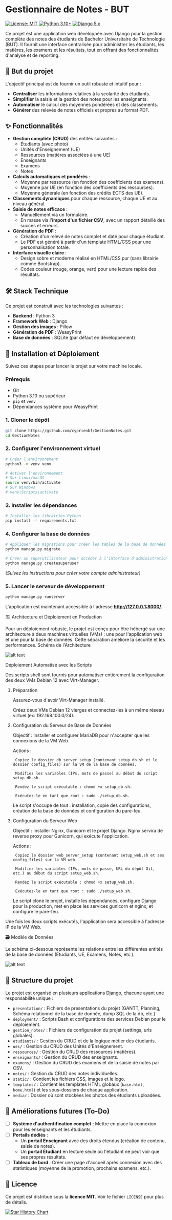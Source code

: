 # Gestionnaire de Notes - BUT

[![License: MIT](https://img.shields.io/badge/License-MIT-yellow.svg)](https://opensource.org/licenses/MIT)
[![Python 3.10+](https://img.shields.io/badge/python-3.10+-blue.svg)](https://www.python.org/downloads/)
[![Django 5.x](https://img.shields.io/badge/Django-5.x-092E20?logo=django)](https://www.djangoproject.com/)

Ce projet est une application web développée avec Django pour la gestion complète des notes des étudiants de Bachelor Universitaire de Technologie (BUT). Il fournit une interface centralisée pour administrer les étudiants, les matières, les examens et les résultats, tout en offrant des fonctionnalités d'analyse et de reporting.

## 🎯 But du projet

L'objectif principal est de fournir un outil robuste et intuitif pour :
-   **Centraliser** les informations relatives à la scolarité des étudiants.
-   **Simplifier** la saisie et la gestion des notes pour les enseignants.
-   **Automatiser** le calcul des moyennes pondérées et des classements.
-   **Générer** des relevés de notes officiels et propres au format PDF.

## ✨ Fonctionnalités

-   **Gestion complète (CRUD)** des entités suivantes :
    -   Étudiants (avec photo)
    -   Unités d'Enseignement (UE)
    -   Ressources (matières associées à une UE)
    -   Enseignants
    -   Examens
    -   Notes
-   **Calculs automatiques et pondérés** :
    -   Moyenne par ressource (en fonction des coefficients des examens).
    -   Moyenne par UE (en fonction des coefficients des ressources).
    -   Moyenne générale (en fonction des crédits ECTS des UE).
-   **Classements dynamiques** pour chaque ressource, chaque UE et au niveau général.
-   **Saisie de notes efficace** :
    -   Manuellement via un formulaire.
    -   En masse via l'**import d'un fichier CSV**, avec un rapport détaillé des succès et erreurs.
-   **Génération de PDF** :
    -   Création d'un relevé de notes complet et daté pour chaque étudiant.
    -   Le PDF est généré à partir d'un template HTML/CSS pour une personnalisation totale.
-   **Interface visuelle claire** :
    -   Design sobre et moderne réalisé en HTML/CSS pur (sans librairie comme Bootstrap).
    -   Codes couleur (rouge, orange, vert) pour une lecture rapide des résultats.

## 🛠️ Stack Technique

Ce projet est construit avec les technologies suivantes :
-   **Backend** : Python 3
-   **Framework Web** : Django
-   **Gestion des images** : Pillow
-   **Génération de PDF** : WeasyPrint
-   **Base de données** : SQLite (par défaut en développement)

## 🚀 Installation et Déploiement

Suivez ces étapes pour lancer le projet sur votre machine locale.

### Prérequis
-   Git
-   Python 3.10 ou supérieur
-   `pip` et `venv`
-   Dépendances système pour WeasyPrint

### 1. Cloner le dépôt
```bash
git clone https://github.com/cyprienbf/GestionNotes.git
cd GestionNotes
```

### 2. Configurer l'environnement virtuel
```bash
# Créer l'environnement
python3 -m venv venv

# Activer l'environnement
# Sur Linux/macOS
source venv/bin/activate
# Sur Windows
# venv\Scripts\activate
```

### 3. Installer les dépendances
```bash
# Installer les librairies Python
pip install -r requirements.txt
```

### 4. Configurer la base de données
```bash
# Appliquer les migrations pour créer les tables de la base de données
python manage.py migrate

# Créer un superutilisateur pour accéder à l'interface d'administration (si besoin)
python manage.py createsuperuser
```
*(Suivez les instructions pour créer votre compte administrateur)*

### 5. Lancer le serveur de développement
```bash
python manage.py runserver
```
L'application est maintenant accessible à l'adresse **http://127.0.0.1:8000/**.

🏗️ Architecture et Déploiement en Production

Pour un déploiement robuste, le projet est conçu pour être hébergé sur une architecture à deux machines virtuelles (VMs) : une pour l'application web et une pour la base de données. Cette séparation améliore la sécurité et les performances.
Schéma de l'Architecture

![alt text](presentation/assets/architecture_de_deploiement.png)

Déploiement Automatisé avec les Scripts

Des scripts shell sont fournis pour automatiser entièrement la configuration des deux VMs Debian 12 avec Virt-Manager.

1. Préparation

    Assurez-vous d'avoir Virt-Manager installé.

    Créez deux VMs Debian 12 vierges et connectez-les à un même réseau virtuel (ex: 192.168.100.0/24).

2. Configuration du Serveur de Base de Données

    Objectif : Installer et configurer MariaDB pour n'accepter que les connexions de la VM Web.

    Actions :

        Copiez le dossier db_server_setup (contenant setup_db.sh et le dossier config_files) sur la VM de la base de données.

        Modifiez les variables (IPs, mots de passe) au début du script setup_db.sh.

        Rendez le script exécutable : chmod +x setup_db.sh.

        Exécutez-le en tant que root : sudo ./setup_db.sh.

    Le script s'occupe de tout : installation, copie des configurations, création de la base de données et configuration du pare-feu.

3. Configuration du Serveur Web

    Objectif : Installer Nginx, Gunicorn et le projet Django. Nginx servira de reverse proxy pour Gunicorn, qui exécute l'application.

    Actions :

        Copiez le dossier web_server_setup (contenant setup_web.sh et ses config_files) sur la VM web.

        Modifiez les variables (IPs, mots de passe, URL du dépôt Git, etc.) au début du script setup_web.sh.

        Rendez le script exécutable : chmod +x setup_web.sh.

        Exécutez-le en tant que root : sudo ./setup_web.sh.

    Le script clone le projet, installe les dépendances, configure Django pour la production, met en place les services gunicorn et nginx, et configure le pare-feu.

Une fois les deux scripts exécutés, l'application sera accessible à l'adresse IP de la VM Web.

🗃️ Modèle de Données

Le schéma ci-dessous représente les relations entre les différentes entités de la base de données (Étudiants, UE, Examens, Notes, etc.).

![alt text](presentation/assets/shema_relationnel_de_la_db.png)

## 📁 Structure du projet

Le projet est organisé en plusieurs applications Django, chacune ayant une responsabilité unique :

-   `presentation/` : Fichiers de présentations du projet (GANTT, Planning, Schéma relationnel de la base de donnée, dump SQL de la db, etc.)
-   `deployment/` : Scripts Bash et configurations des services Debian pour le déploiement.
-   `gestion_notes/` : Fichiers de configuration du projet (settings, urls globales).
-   `etudiants/` : Gestion du CRUD et de la logique métier des étudiants.
-   `ues/` : Gestion du CRUD des Unités d'Enseignement.
-   `ressources/` : Gestion du CRUD des ressources (matières).
-   `enseignants/` : Gestion du CRUD des enseignants.
-   `examens/` : Gestion du CRUD des examens et de la saisie de notes par CSV.
-   `notes/` : Gestion du CRUD des notes individuelles.
-   `static/` : Contient les fichiers CSS, images et le logo.
-   `templates/` : Contient les templates HTML globaux (`base.html`, `home.html`) et les sous-dossiers de chaque application.
-   `media/` : Dossier où sont stockées les photos des étudiants uploadées.

## 🔮 Améliorations futures (To-Do)

-   [ ] **Système d'authentification complet** : Mettre en place la connexion pour les enseignants et les étudiants.
-   [ ] **Portails dédiés** :
    -   Un **portail Enseignant** avec des droits étendus (création de contenu, saisie de notes).
    -   Un **portail Étudiant** en lecture seule où l'étudiant ne peut voir que ses propres résultats.
-   [ ] **Tableau de bord** : Créer une page d'accueil après connexion avec des statistiques (moyenne de la promotion, prochains examens, etc.).

## 📄 Licence

Ce projet est distribué sous la **licence MIT**. Voir le fichier `LICENSE` pour plus de détails.

[![Star History Chart](https://api.star-history.com/svg?repos=cyprienbf/GestionNotes&type=Date)](https://star-history.com/#cyprienbf/GestionNotes&Date)
